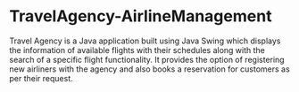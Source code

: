 # TravelAgency-AirlineManagement

Travel Agency is a Java application built using Java Swing which displays the information of available flights with their schedules along with the search of a specific flight functionality.
It provides the option of registering new airliners with the agency and also books a reservation for customers as per their request.

